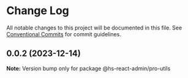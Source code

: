 # Change Log

All notable changes to this project will be documented in this file.
See [Conventional Commits](https://conventionalcommits.org) for commit guidelines.

## 0.0.2 (2023-12-14)

**Note:** Version bump only for package @hs-react-admin/pro-utils
